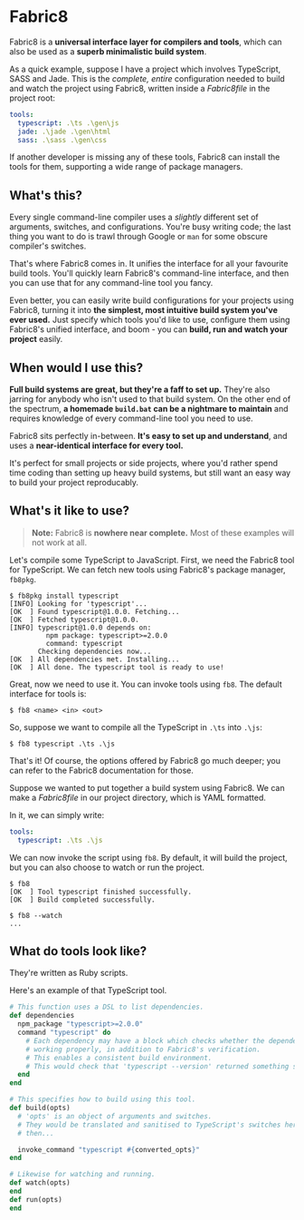 # Fabric8
Fabric8 is a **universal interface layer for compilers and tools**, which can
also be used as a **superb minimalistic build system**.

As a quick example, suppose I have a project which involves TypeScript, SASS
and Jade. This is the *complete, entire* configuration needed to build and
watch the project using Fabric8, written inside a *Fabric8file* in the
project root:

```yaml
tools:
  typescript: .\ts .\gen\js
  jade: .\jade .\gen\html
  sass: .\sass .\gen\css
```

If another developer is missing any of these tools, Fabric8 can install the 
tools for them, supporting a wide range of package managers.

## What's this?

Every single command-line compiler uses a *slightly* different set of arguments,
switches, and configurations. You're busy writing code; the last thing you
want to do is trawl through Google or `man` for some obscure compiler's
switches.

That's where Fabric8 comes in. It unifies the interface for all your favourite
build tools. You'll quickly learn Fabric8's command-line interface, and then
you can use that for any command-line tool you fancy. 

Even better, you can easily write build configurations for your projects using
Fabric8, turning it into 
**the simplest, most intuitive build system you've ever used.** Just specify
which tools you'd like to use, configure them using Fabric8's unified interface,
and boom - you can **build, run and watch your project** easily.

## When would I use this?

**Full build systems are great, but they're a faff to set up.** They're
also jarring for anybody who isn't used to that build system. On the other
end of the spectrum, **a homemade `build.bat` can be a nightmare to maintain**
and requires knowledge of every command-line tool you need to use.

Fabric8 sits perfectly in-between. **It's easy to set up and understand**,
and uses a **near-identical interface for every tool.** 

It's perfect for small projects or side projects, where you'd rather spend time
coding than setting up heavy build systems, but still want an easy way to build
your project reproducably.

## What's it like to use?

> **Note:** Fabric8 is **nowhere near complete.** Most of these examples
> will not work at all.

Let's compile some TypeScript to JavaScript. First, we need the Fabric8 
tool for TypeScript. We can fetch new tools using Fabric8's package manager, 
`fb8pkg`.

```
$ fb8pkg install typescript
[INFO] Looking for 'typescript'...
[OK  ] Found typescript@1.0.0. Fetching...
[OK  ] Fetched typescript@1.0.0.
[INFO] typescript@1.0.0 depends on:
         npm package: typescript>=2.0.0
         command: typescript
       Checking dependencies now...
[OK  ] All dependencies met. Installing...
[OK  ] All done. The typescript tool is ready to use!
```

Great, now we need to use it. You can invoke tools using `fb8`. The default
interface for tools is:

```
$ fb8 <name> <in> <out>
```

So, suppose we want to compile all the TypeScript in `.\ts` into `.\js`:

```
$ fb8 typescript .\ts .\js
```

That's it! Of course, the options offered by Fabric8 go much deeper; you can
refer to the Fabric8 documentation for those.

Suppose we wanted to put together a build system using Fabric8. We can make a
*Fabric8file* in our project directory, which is YAML formatted.

In it, we can simply write:

```yaml
tools:
  typescript: .\ts .\js
```

We can now invoke the script using `fb8`. By default, it will build the project,
but you can also choose to watch or run the project.

```
$ fb8
[OK  ] Tool typescript finished successfully.
[OK  ] Build completed successfully.

$ fb8 --watch
...
```

## What do tools look like?

They're written as Ruby scripts.

Here's an example of that TypeScript tool.

```ruby
# This function uses a DSL to list dependencies.
def dependencies
  npm_package "typescript>=2.0.0"
  command "typescript" do
    # Each dependency may have a block which checks whether the dependency is
    # working properly, in addition to Fabric8's verification.
    # This enables a consistent build environment.
    # This would check that 'typescript --version' returned something sensible.
  end
end

# This specifies how to build using this tool.
def build(opts)
  # 'opts' is an object of arguments and switches.
  # They would be translated and sanitised to TypeScript's switches here, and
  # then...

  invoke_command "typescript #{converted_opts}"
end

# Likewise for watching and running.
def watch(opts)
end
def run(opts)
end
```